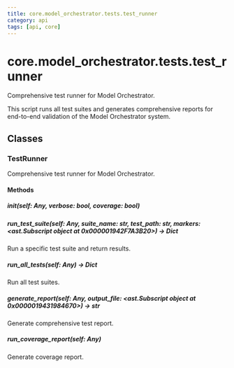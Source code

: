 ```yaml
---
title: core.model_orchestrator.tests.test_runner
category: api
tags: [api, core]
---
```


# core.model_orchestrator.tests.test_runner

Comprehensive test runner for Model Orchestrator.

This script runs all test suites and generates comprehensive reports
for end-to-end validation of the Model Orchestrator system.

## Classes

### TestRunner

Comprehensive test runner for Model Orchestrator.

#### Methods

##### __init__(self: Any, verbose: bool, coverage: bool)



##### run_test_suite(self: Any, suite_name: str, test_path: str, markers: <ast.Subscript object at 0x000001942F7A3B20>) -> Dict

Run a specific test suite and return results.

##### run_all_tests(self: Any) -> Dict

Run all test suites.

##### generate_report(self: Any, output_file: <ast.Subscript object at 0x0000019431984670>) -> str

Generate comprehensive test report.

##### run_coverage_report(self: Any)

Generate coverage report.

